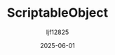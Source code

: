 ---
title: "ScriptableObject"
layout: single
date: 2025-06-01
categories: [笔记]
tags: [Unity, Syntax]
author: "ljf12825"
---